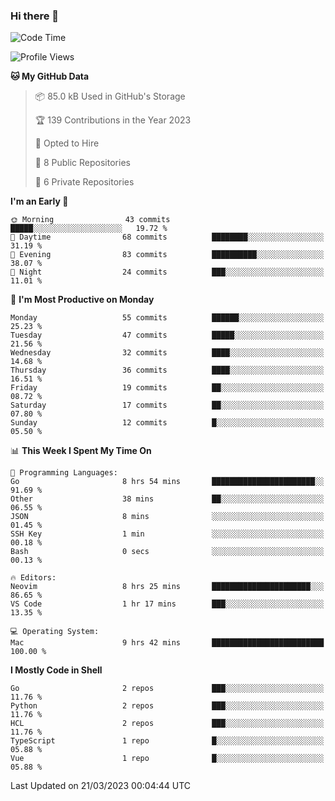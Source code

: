 ### Hi there 👋
<!--![visitors](https://visitor-badge.glitch.me/badge?page_id=d0zingcat)-->
<!--
**d0zingcat/d0zingcat** is a ✨ _special_ ✨ repository because its `README.md` (this file) appears on your GitHub profile.

Here are some ideas to get you started:

- 🔭 I’m currently working on ...
- 🌱 I’m currently learning ...
- 👯 I’m looking to collaborate on ...
- 🤔 I’m looking for help with ...
- 💬 Ask me about ...
- 📫 How to reach me: ...
- 😄 Pronouns: ...
- ⚡ Fun fact: ...
-->
<!--START_SECTION:waka-->
![Code Time](http://img.shields.io/badge/Code%20Time-2%2C430%20hrs%2030%20mins-blue)

![Profile Views](http://img.shields.io/badge/Profile%20Views-1-blue)

**🐱 My GitHub Data** 

> 📦 85.0 kB Used in GitHub's Storage 
 > 
> 🏆 139 Contributions in the Year 2023
 > 
> 💼 Opted to Hire
 > 
> 📜 8 Public Repositories 
 > 
> 🔑 6 Private Repositories 
 > 
**I'm an Early 🐤** 

```text
🌞 Morning                43 commits          █████░░░░░░░░░░░░░░░░░░░░   19.72 % 
🌆 Daytime                68 commits          ████████░░░░░░░░░░░░░░░░░   31.19 % 
🌃 Evening                83 commits          ██████████░░░░░░░░░░░░░░░   38.07 % 
🌙 Night                  24 commits          ███░░░░░░░░░░░░░░░░░░░░░░   11.01 % 
```
📅 **I'm Most Productive on Monday** 

```text
Monday                   55 commits          ██████░░░░░░░░░░░░░░░░░░░   25.23 % 
Tuesday                  47 commits          █████░░░░░░░░░░░░░░░░░░░░   21.56 % 
Wednesday                32 commits          ████░░░░░░░░░░░░░░░░░░░░░   14.68 % 
Thursday                 36 commits          ████░░░░░░░░░░░░░░░░░░░░░   16.51 % 
Friday                   19 commits          ██░░░░░░░░░░░░░░░░░░░░░░░   08.72 % 
Saturday                 17 commits          ██░░░░░░░░░░░░░░░░░░░░░░░   07.80 % 
Sunday                   12 commits          █░░░░░░░░░░░░░░░░░░░░░░░░   05.50 % 
```


📊 **This Week I Spent My Time On** 

```text
💬 Programming Languages: 
Go                       8 hrs 54 mins       ███████████████████████░░   91.69 % 
Other                    38 mins             ██░░░░░░░░░░░░░░░░░░░░░░░   06.55 % 
JSON                     8 mins              ░░░░░░░░░░░░░░░░░░░░░░░░░   01.45 % 
SSH Key                  1 min               ░░░░░░░░░░░░░░░░░░░░░░░░░   00.18 % 
Bash                     0 secs              ░░░░░░░░░░░░░░░░░░░░░░░░░   00.13 % 

🔥 Editors: 
Neovim                   8 hrs 25 mins       ██████████████████████░░░   86.65 % 
VS Code                  1 hr 17 mins        ███░░░░░░░░░░░░░░░░░░░░░░   13.35 % 

💻 Operating System: 
Mac                      9 hrs 42 mins       █████████████████████████   100.00 % 
```

**I Mostly Code in Shell** 

```text
Go                       2 repos             ███░░░░░░░░░░░░░░░░░░░░░░   11.76 % 
Python                   2 repos             ███░░░░░░░░░░░░░░░░░░░░░░   11.76 % 
HCL                      2 repos             ███░░░░░░░░░░░░░░░░░░░░░░   11.76 % 
TypeScript               1 repo              █░░░░░░░░░░░░░░░░░░░░░░░░   05.88 % 
Vue                      1 repo              █░░░░░░░░░░░░░░░░░░░░░░░░   05.88 % 
```




 Last Updated on 21/03/2023 00:04:44 UTC
<!--END_SECTION:waka-->

